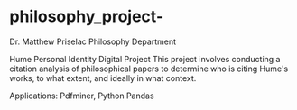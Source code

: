 # philosophy_project-
Dr. Matthew Priselac
Philosophy Department

Hume Personal Identity Digital Project 
This project involves conducting a citation analysis of philosophical papers to determine who is citing Hume's works, to what extent, and ideally in what context. 

Applications: Pdfminer, Python Pandas
